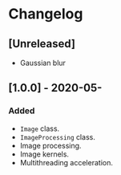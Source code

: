 # Changelog

## [Unreleased]
- Gaussian blur

## [1.0.0] - 2020-05-
### Added
- `Image` class.
- `ImageProcessing` class.
- Image processing.
- Image kernels.
- Multithreading acceleration.